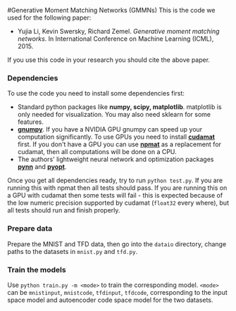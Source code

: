 #Generative Moment Matching Networks (GMMNs)
This is the code we used for the following paper:
* Yujia Li, Kevin Swersky, Richard Zemel.  *Generative moment matching networks*.  In International Conference on Machine Learning (ICML), 2015.

If you use this code in your research you should cite the above paper.

### Dependencies
To use the code you need to install some dependencies first:
* Standard python packages like **numpy, scipy, matplotlib**.  matplotlib is only needed for visualization.  You may also need sklearn for some features.
* [**gnumpy**](www.cs.toronto.edu/~tijmen/gnumpy.html).  If you have a NVIDIA GPU gnumpy can speed up your computation significantly.  To use GPUs you need to install [**cudamat**](https://github.com/cudamat/cudamat) first.  If you don't have a GPU you can use [**npmat**](www.cs.toronto.edu/~ilya/npmat.py) as a replacement for cudamat, then all computations will be done on a CPU.
* The authors' lightweight neural network and optimization packages [**pynn**](https://github.com/yujiali/pynn) and [**pyopt**](https://github.com/yujiali/pyopt).

Once you get all dependencies ready, try to run `python test.py`.  If you are running this with npmat then all tests should pass.  If you are running this on a GPU with cudamat then some tests will fail - this is expected because of the low numeric precision supported by cudamat (`float32` every where), but all tests should run and finish properly.

### Prepare data
Prepare the MNIST and TFD data, then go into the `dataio` directory, change paths to the datasets in `mnist.py` and `tfd.py`.

### Train the models
Use `python train.py -m <mode>` to train the corresponding model.  `<mode>` can be `mnistinput`, `mnistcode`, `tfdinput`, `tfdcode`, corresponding to the input space model and autoencoder code space model for the two datasets.

